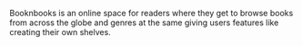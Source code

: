 Booknbooks is an online space for readers where they get to browse books from across the globe and genres at the same giving users features like creating their own shelves. 
